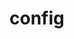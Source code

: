 <!-- generated by markdown-notes-tree -->

# config

<!-- optional markdown-notes-tree directory description starts here -->

<!-- optional markdown-notes-tree directory description ends here -->

